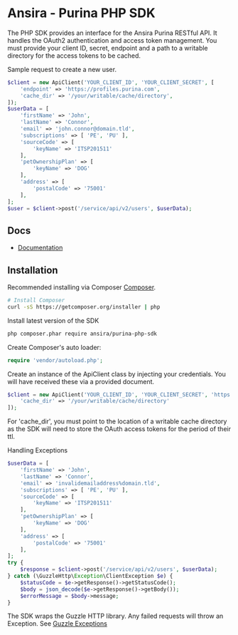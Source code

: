 Ansira - Purina PHP SDK
=======================

The PHP SDK provides an interface for the Ansira Purina RESTful API. It handles the OAuth2 authentication and access token management. You must provide your client ID, secret, endpoint and a path to a writable directory for the access tokens to be cached.

Sample request to create a new user.
```php
$client = new ApiClient('YOUR_CLIENT_ID', 'YOUR_CLIENT_SECRET', [
    'endpoint' => 'https://profiles.purina.com',
    'cache_dir' => '/your/writable/cache/directory',
]);
$userData = [
    'firstName' => 'John',
    'lastName' => 'Connor',
    'email' => 'john.connor@domain.tld',
    'subscriptions' => [ 'PE', 'PU' ],
    'sourceCode' => [
        'keyName' => 'ITSP201511'
    ],
    'petOwnershipPlan' => [
        'keyName' => 'DOG'
    ],
    'address' => [
        'postalCode' => '75001'
    ],
];
$user = $client->post('/service/api/v2/users', $userData);
```

## Docs

- [Documentation](https://profiles.purina.com/service/apidoc)

## Installation

Recommended installing via Composer
[Composer](http://getcomposer.org).

```bash
# Install Composer
curl -sS https://getcomposer.org/installer | php
```

Install latest version of the SDK

```bash
php composer.phar require ansira/purina-php-sdk
```

Create Composer's auto loader:

```php
require 'vendor/autoload.php';
```

Create an instance of the ApiClient class by injecting your credentials. You will have received these via a provided document.

```php
$client = new ApiClient('YOUR_CLIENT_ID', 'YOUR_CLIENT_SECRET', 'https://profiles.purina.com', [
    'cache_dir' => '/your/writable/cache/directory'
]);
```

For 'cache_dir', you must point to the location of a writable cache directory as the SDK will need to store the OAuth access tokens for the period of their ttl.

Handling Exceptions

```php
$userData = [
    'firstName' => 'John',
    'lastName' => 'Connor',
    'email' => 'invalidemailaddress%domain.tld',
    'subscriptions' => [ 'PE', 'PU' ],
    'sourceCode' => [
        'keyName' => 'ITSP201511'
    ],
    'petOwnershipPlan' => [
        'keyName' => 'DOG'
    ],
    'address' => [
        'postalCode' => '75001'
    ],
];
try {
    $response = $client->post('/service/api/v2/users', $userData);
} catch (\GuzzleHttp\Exception\ClientException $e) {
    $statusCode = $e->getResponse()->getStatusCode();
    $body = json_decode($e->getResponse()->getBody());
    $errorMessage = $body->message;
}
```

The SDK wraps the Guzzle HTTP library. Any failed requests will throw an Exception. See [Guzzle Exceptions](http://docs.guzzlephp.org/en/latest/quickstart.html#exceptions)


